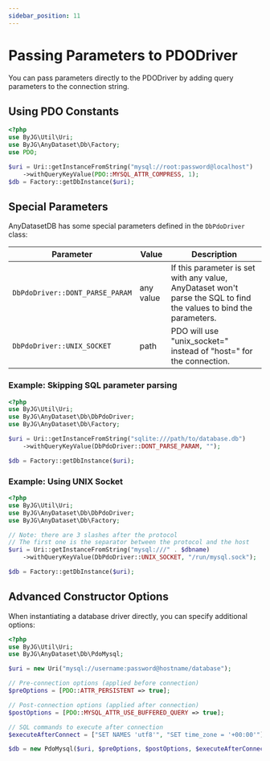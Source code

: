```yaml
---
sidebar_position: 11
---
```


# Passing Parameters to PDODriver

You can pass parameters directly to the PDODriver by adding query parameters to the connection string.

## Using PDO Constants

```php
<?php
use ByJG\Util\Uri;
use ByJG\AnyDataset\Db\Factory;
use PDO;

$uri = Uri::getInstanceFromString("mysql://root:password@localhost")
    ->withQueryKeyValue(PDO::MYSQL_ATTR_COMPRESS, 1);
$db = Factory::getDbInstance($uri);
```

## Special Parameters

AnyDatasetDB has some special parameters defined in the `DbPdoDriver` class:

| Parameter                       | Value     | Description                                                                                                        |
|---------------------------------|-----------|--------------------------------------------------------------------------------------------------------------------|
| `DbPdoDriver::DONT_PARSE_PARAM` | any value | If this parameter is set with any value, AnyDataset won't parse the SQL to find the values to bind the parameters. |
| `DbPdoDriver::UNIX_SOCKET`      | path      | PDO will use "unix_socket=" instead of "host=" for the connection.                                                 |

### Example: Skipping SQL parameter parsing

```php
<?php
use ByJG\Util\Uri;
use ByJG\AnyDataset\Db\DbPdoDriver;
use ByJG\AnyDataset\Db\Factory;

$uri = Uri::getInstanceFromString("sqlite:///path/to/database.db")
    ->withQueryKeyValue(DbPdoDriver::DONT_PARSE_PARAM, "");

$db = Factory::getDbInstance($uri);
```

### Example: Using UNIX Socket

```php
<?php
use ByJG\Util\Uri;
use ByJG\AnyDataset\Db\DbPdoDriver;
use ByJG\AnyDataset\Db\Factory;

// Note: there are 3 slashes after the protocol
// The first one is the separator between the protocol and the host
$uri = Uri::getInstanceFromString("mysql:///" . $dbname)
    ->withQueryKeyValue(DbPdoDriver::UNIX_SOCKET, "/run/mysql.sock");

$db = Factory::getDbInstance($uri);
```

## Advanced Constructor Options

When instantiating a database driver directly, you can specify additional options:

```php
<?php
use ByJG\Util\Uri;
use ByJG\AnyDataset\Db\PdoMysql;

$uri = new Uri("mysql://username:password@hostname/database");

// Pre-connection options (applied before connection)
$preOptions = [PDO::ATTR_PERSISTENT => true];

// Post-connection options (applied after connection)
$postOptions = [PDO::MYSQL_ATTR_USE_BUFFERED_QUERY => true];

// SQL commands to execute after connection
$executeAfterConnect = ["SET NAMES 'utf8'", "SET time_zone = '+00:00'"];

$db = new PdoMysql($uri, $preOptions, $postOptions, $executeAfterConnect);
```

